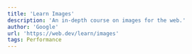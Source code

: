 ```yaml
---
title: 'Learn Images'
description: 'An in-depth course on images for the web.'
author: 'Google'
url: 'https://web.dev/learn/images'
tags: Performance
---
```

